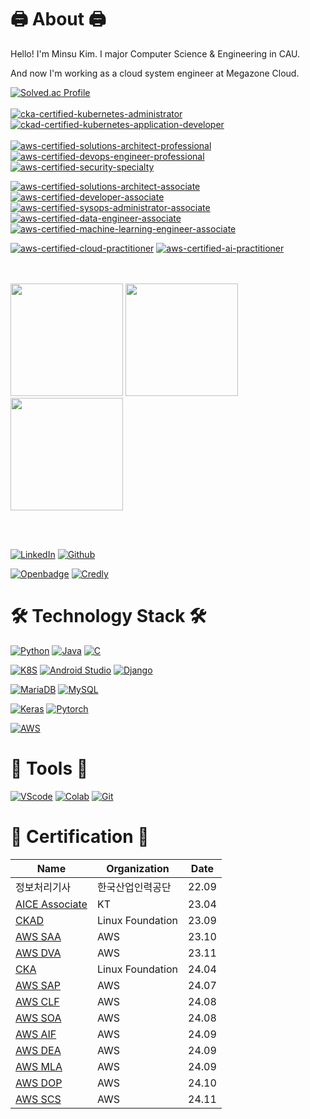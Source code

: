 # 🖨️ About 🖨️

Hello! I'm Minsu Kim. I major Computer Science & Engineering in CAU.

And now I'm working as a cloud system engineer at Megazone Cloud.

[![Solved.ac Profile](http://mazassumnida.wtf/api/v2/generate_badge?boj=qmdlrhdfyd)](https://solved.ac/qmdlrhdfyd/)
<br><br>
[![cka-certified-kubernetes-administrator](https://github.com/kimlohen/kimlohen/assets/30362867/006924f7-e147-4cbe-ab24-a5f7b0d3a578)](https://www.credly.com/earner/earned/badge/9361afe5-2625-463d-ac3b-b69c978c590c)
[![ckad-certified-kubernetes-application-developer](https://github.com/kimlohen/kimlohen/assets/30362867/ddbae5fe-1358-4ad9-90f4-905cce8c010d)](https://www.credly.com/badges/dc7bfcd2-54fe-4fa1-a98f-97cb9b41a3fd/public_url)
<br><br>
[![aws-certified-solutions-architect-professional](https://github.com/kimlohen/kimlohen/assets/30362867/c380e899-2df6-42b6-a49a-588ac57112d0)](https://www.credly.com/badges/b55af9c1-5e6d-454a-a789-a4c465d7c868/public_url)
[![aws-certified-devops-engineer-professional](https://github.com/user-attachments/assets/6952d5b3-3744-46af-b977-a87b389e8cd4)](https://www.credly.com/badges/92d1ef31-1406-4a49-abb4-64ef9132ac25/public_url)
[![aws-certified-security-specialty](https://github.com/user-attachments/assets/5ae0c1cd-3826-47f0-9848-6dc4ceba2fbb)](https://www.credly.com/badges/d379e215-e3d7-49d7-89f4-9be392c0c7e7/public_url)

[![aws-certified-solutions-architect-associate](https://github.com/kimlohen/kimlohen/assets/30362867/aba26899-c94b-4bb5-a6b9-de20df39f42c)](https://www.credly.com/badges/9c6cb2ba-f6d3-4fa6-8bc2-7496b5ec22d1/public_url)
[![aws-certified-developer-associate](https://github.com/kimlohen/kimlohen/assets/30362867/f0f8c6ba-4832-4020-b068-b1169e1eb780)](https://www.credly.com/badges/0bb02a56-ef84-45f1-822e-b1c6b297f361/public_url)
[![aws-certified-sysops-administrator-associate](https://github.com/user-attachments/assets/d2f96941-1da5-4fba-8b5b-86ab5002de50)](https://www.credly.com/badges/b2f39195-55e7-4f5b-9b68-5bfa20e551b7/public_url)
[![aws-certified-data-engineer-associate](https://github.com/user-attachments/assets/e3b60e67-60c8-4d1f-9ba1-273fcbbb875e)](https://www.credly.com/badges/d4fc4808-fb4d-41e3-a579-9c4c9fa3b71b/public_url)
[![aws-certified-machine-learning-engineer-associate](https://github.com/user-attachments/assets/2adfdec3-a170-40bf-8c0e-3404218cbc86)](https://www.credly.com/badges/9c50b7e8-b3a7-40ec-b821-78f498d76033/public_url)

[![aws-certified-cloud-practitioner](https://github.com/user-attachments/assets/29b7b02f-0b40-4ad9-a333-f237057ddaab)](https://www.credly.com/badges/7e340345-6d4a-4999-b6ab-caace838cdf7/public_url)
[![aws-certified-ai-practitioner](https://github.com/user-attachments/assets/80b394c7-51a5-45ec-afa2-7deefb978c0e)](https://www.credly.com/badges/7e340345-6d4a-4999-b6ab-caace838cdf7/public_url)

<br><br>
<img src="https://github.com/kimlohen/kimlohen/assets/30362867/9bafc002-89d4-4891-8199-22be9f5c7a4a" width="180" height="180"/>
<img src="https://github.com/kimlohen/kimlohen/assets/30362867/b83563d3-18c0-4acc-920d-fe26e4b3d4c4" width="180" height="180"/>
<img src="https://github.com/kimlohen/kimlohen/assets/30362867/f74ec757-bb9e-4a64-8e21-a4ed7c213023" width="180" height="180"/>

<br><br>

[![LinkedIn](https://img.shields.io/badge/LinkedIn-0077B5?style=flat-square&logo=linkedin&logoColor=white)](https://www.linkedin.com/in/민수-김-772698259/)
[![Github](https://img.shields.io/badge/Gihub-181717?style=flat-square&logo=Github&logoColor=white)](https://github.com/kimlohen)

[![Openbadge](https://img.shields.io/badge/OpenBedge-181717?style=flat-square&logo=openbadges&logoColor=#073B5A)](https://www.openbadge-global.com/ns/portal/openbadge/public/assertions/user/bEJKNzBZQVVRY0tIVWFvcm54ZDBKQT09)
[![Credly](https://img.shields.io/badge/Credly-181717?style=flat-square&logo=credly&logoColor=#FF6B00)](https://www.credly.com/users/username.4a2009bb)
# 🛠️ Technology Stack 🛠️

[![Python](https://img.shields.io/badge/Python-3766AB?style=flat-square&logo=Python&logoColor=white)]()
[![Java](https://img.shields.io/badge/java-007396?style=flat-square&logo=java&logoColor=white)]()
[![C](https://img.shields.io/badge/C-A8B9CC?style=flat-square&logo=C&logoColor=white)]()

[![K8S](https://img.shields.io/badge/Kubernetes-326CE5?style=flat-square&logo=Kubernetes&logoColor=white)]()
[![Android Studio](https://img.shields.io/badge/AndroidStudio-3DDC84?style=flat-square&logo=AndroidStudio&logoColor=white)]()
[![Django](https://img.shields.io/badge/django-092E20?style=flat-square&logo=django&logoColor=white)]()
 
[![MariaDB](https://img.shields.io/badge/MariaDB-003545?style=flat-square&logo=mariaDB&logoColor=white)]()
[![MySQL](https://img.shields.io/badge/MySQL-4479A1?style=flat-square&logo=MySQL&logoColor=white)]()

[![Keras](https://img.shields.io/badge/Keras-D00000?style=flat-square&logo=Keras&logoColor=white)]()
[![Pytorch](https://img.shields.io/badge/Pytorch-EE4C2C?style=flat-square&logo=Pytorch&logoColor=white)]()

[![AWS](https://img.shields.io/badge/AmazonAWS-FF9900?style=flat-square&logo=amazonaws&logoColor=white)]()

# 📏 Tools 📏
 
[![VScode](https://img.shields.io/badge/VisualStudioCode-007ACC?style=flat-square&logo=VisualStudioCode&logoColor=white)]()
[![Colab](https://img.shields.io/badge/GoogleColab-F9AB00?style=flat-square&logo=GoogleColab&logoColor=white)]()
[![Git](https://img.shields.io/badge/Git-F05032?style=flat-square&logo=git&logoColor=white)]() 


# 📄 Certification 📄
| Name | Organization | Date |
| --- | --- | ---- |
| 정보처리기사 | 한국산업인력공단 | 22.09 |
| [AICE Associate](https://www.openbadge-global.com/api/v1.0/openBadge/v2/Wallet/Public/GetAssertionShare/M2ZHbFhNdThuQTFhVk1OL29IVHpRZz09) | KT | 23.04 |
| [CKAD](https://www.credly.com/badges/dc7bfcd2-54fe-4fa1-a98f-97cb9b41a3fd/public_url) | Linux Foundation | 23.09 |
| [AWS SAA](https://www.credly.com/badges/9c6cb2ba-f6d3-4fa6-8bc2-7496b5ec22d1/public_url) | AWS | 23.10 |
| [AWS DVA](https://www.credly.com/badges/0bb02a56-ef84-45f1-822e-b1c6b297f361/public_url) | AWS | 23.11 |
| [CKA](https://www.credly.com/badges/9361afe5-2625-463d-ac3b-b69c978c590c/public_url) | Linux Foundation | 24.04 |
| [AWS SAP](https://www.credly.com/badges/b55af9c1-5e6d-454a-a789-a4c465d7c868/public_url) | AWS | 24.07 |
| [AWS CLF](https://www.credly.com/badges/7e340345-6d4a-4999-b6ab-caace838cdf7/public_url) | AWS | 24.08 |
| [AWS SOA](https://www.credly.com/badges/b2f39195-55e7-4f5b-9b68-5bfa20e551b7/public_url) | AWS | 24.08 |
| [AWS AIF](https://www.credly.com/badges/7e340345-6d4a-4999-b6ab-caace838cdf7/public_url) | AWS | 24.09 |
| [AWS DEA](https://www.credly.com/badges/d4fc4808-fb4d-41e3-a579-9c4c9fa3b71b/public_url) | AWS | 24.09 |
| [AWS MLA](https://www.credly.com/badges/9c50b7e8-b3a7-40ec-b821-78f498d76033/public_url) | AWS | 24.09 |
| [AWS DOP](https://www.credly.com/badges/92d1ef31-1406-4a49-abb4-64ef9132ac25/public_url) | AWS | 24.10 |
| [AWS SCS](https://www.credly.com/badges/d379e215-e3d7-49d7-89f4-9be392c0c7e7/public_url) | AWS | 24.11 |
